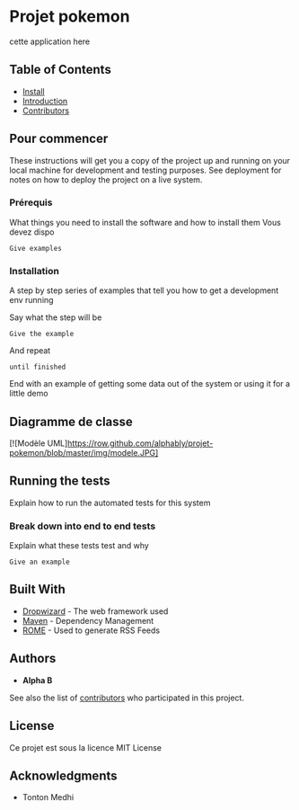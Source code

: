 # Projet pokemon
cette application 
 here

## Table of Contents

- [Install](#install)
- [Introduction](#introduction)
- [Contributors](#contributors)


## Pour commencer

These instructions will get you a copy of the project up and running on your local machine for development and testing purposes. See deployment for notes on how to deploy the project on a live system.

### Prérequis 

What things you need to install the software and how to install them
Vous devez dispo

```
Give examples
```

### Installation

A step by step series of examples that tell you how to get a development env running

Say what the step will be

```
Give the example
```

And repeat

```
until finished
```

End with an example of getting some data out of the system or using it for a little demo


## Diagramme de classe

[![Modèle UML]https://row.github.com/alphably/projet-pokemon/blob/master/img/modele.JPG]




## Running the tests

Explain how to run the automated tests for this system

### Break down into end to end tests

Explain what these tests test and why

```
Give an example
```


## Built With

* [Dropwizard](http://www.dropwizard.io/1.0.2/docs/) - The web framework used
* [Maven](https://maven.apache.org/) - Dependency Management
* [ROME](https://rometools.github.io/rome/) - Used to generate RSS Feeds

## Authors

* **Alpha B** 

See also the list of [contributors](https://github.com/your/project/contributors) who participated in this project.

## License

Ce projet est sous la licence MIT License

## Acknowledgments

* Tonton Medhi
